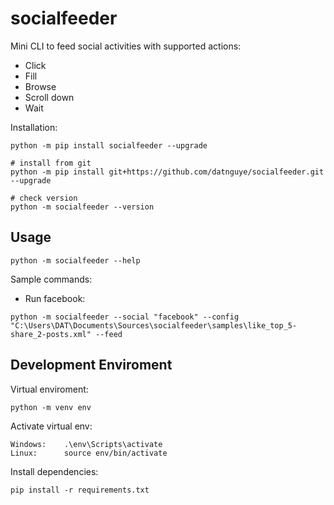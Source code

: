 # socialfeeder
Mini CLI to feed social activities with supported actions:
* Click
* Fill
* Browse
* Scroll down
* Wait

Installation:
```
python -m pip install socialfeeder --upgrade

# install from git
python -m pip install git+https://github.com/datnguye/socialfeeder.git --upgrade

# check version
python -m socialfeeder --version
```


## Usage
```
python -m socialfeeder --help
```

Sample commands:
* Run facebook:
```
python -m socialfeeder --social "facebook" --config "C:\Users\DAT\Documents\Sources\socialfeeder\samples\like_top_5-share_2-posts.xml" --feed
```

## Development Enviroment
Virtual enviroment:
```
python -m venv env
```

Activate virtual env:
```
Windows: 	.\env\Scripts\activate
Linux:		source env/bin/activate
```

Install dependencies:
```
pip install -r requirements.txt
```


